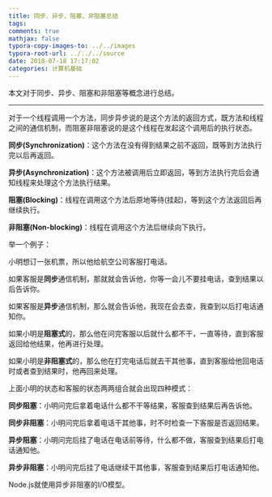 ```yaml
---
title: 同步、异步、阻塞、非阻塞总结
tags:
comments: true
mathjax: false
typora-copy-images-to: ../../images
typora-root-url: ../../../source
date: 2018-07-18 17:17:02
categories: 计算机基础
---
```


本文对于同步、异步、阻塞和非阻塞等概念进行总结。

<!-- more -->

---

对于一个线程调用一个方法，同步异步说的是这个方法的返回方式，既方法和线程之间的通信机制，而阻塞非阻塞说的是这个线程在发起这个调用后的执行状态。

**同步(Synchronization)**：这个方法在没有得到结果之前不返回，既等到方法执行完以后再返回。

**异步(Asynchronization)**：这个方法被调用后立即返回，等到方法执行完后会通知线程来处理这个方法执行结果。

**阻塞(Blocking)**：线程在调用这个方法后原地等待(挂起)，等到这个方法返回后再继续执行。

**非阻塞(Non-blocking)**：线程在调用这个方法后继续向下执行。

举一个例子：

小明想订一张机票，所以他给航空公司客服打电话。

如果客服是**同步**通信机制，那就就会告诉他，你等一会儿不要挂电话，查到结果以后告诉你。

如果客服是**异步**通信机制，那么就会告诉他，我现在会去查，我查到以后打电话通知你。

如果小明是**阻塞式**的，那么他在问完客服以后就什么都不干，一直等待，直到客服返回给他结果，他再进行处理。

如果小明是**非阻塞式**的，那么他在打完电话后就去干其他事，直到客服给他回电话时或者查到结果时，他再回来处理。

上面小明的状态和客服的状态两两组合就会出现四种模式：

**同步阻塞**：小明问完后拿着电话什么都不干等结果，客服查到结果后再告诉他。

**同步非阻塞**：小明问完后拿着电话干其他事，时不时检查一下客服是否返回结果。

**异步阻塞**：小明问完后挂了电话在电话前等待，什么都不做，客服查到结果后打电话通知他。

**异步非阻塞**：小明问完后挂了电话继续干其他事，客服查到结果后打电话通知他。

Node.js就使用异步非阻塞的I/O模型。